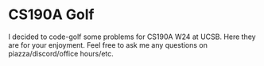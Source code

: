 # CS190A Golf

I decided to code-golf some problems for CS190A W24 at UCSB. Here they are for your enjoyment.
Feel free to ask me any questions on piazza/discord/office hours/etc.
